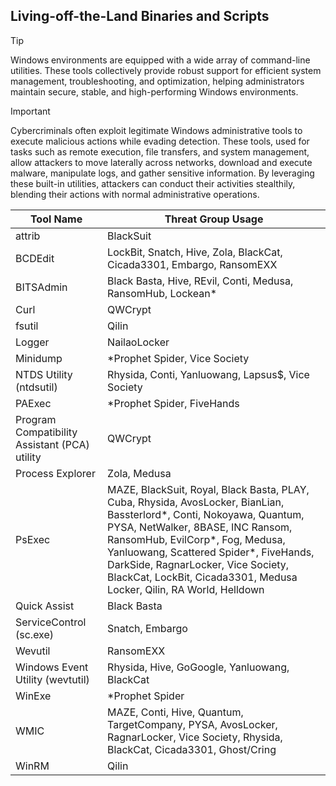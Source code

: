 ## Living-off-the-Land Binaries and Scripts

> [!TIP]
> Windows environments are equipped with a wide array of command-line utilities. These tools collectively provide robust support for efficient system management, troubleshooting, and optimization, helping administrators maintain secure, stable, and high-performing Windows environments. 

> [!IMPORTANT]
> Cybercriminals often exploit legitimate Windows administrative tools to execute malicious actions while evading detection. These tools, used for tasks such as remote execution, file transfers, and system management, allow attackers to move laterally across networks, download and execute malware, manipulate logs, and gather sensitive information. By leveraging these built-in utilities, attackers can conduct their activities stealthily, blending their actions with normal administrative operations.

| Tool Name | Threat Group Usage |
|---|---|
| attrib | BlackSuit |
| BCDEdit | LockBit, Snatch, Hive, Zola, BlackCat, Cicada3301, Embargo, RansomEXX |
| BITSAdmin | Black Basta, Hive, REvil, Conti, Medusa, RansomHub, Lockean* |
| Curl | QWCrypt |
| fsutil | Qilin |
| Logger | NailaoLocker |
| Minidump | *Prophet Spider, Vice Society |
| NTDS Utility (ntdsutil) | Rhysida, Conti, Yanluowang, Lapsus$, Vice Society |
| PAExec | *Prophet Spider, FiveHands  |
| Program Compatibility Assistant (PCA) utility | QWCrypt |
| Process Explorer | Zola, Medusa |
| PsExec | MAZE, BlackSuit, Royal, Black Basta, PLAY, Cuba, Rhysida, AvosLocker, BianLian, Bassterlord*, Conti, Nokoyawa, Quantum, PYSA, NetWalker, 8BASE, INC Ransom, RansomHub, EvilCorp*, Fog, Medusa, Yanluowang, Scattered Spider*, FiveHands, DarkSide, RagnarLocker, Vice Society, BlackCat, LockBit, Cicada3301, Medusa Locker, Qilin, RA World, Helldown |
| Quick Assist | Black Basta |
| ServiceControl (sc.exe) | Snatch, Embargo |
| Wevutil | RansomEXX |
| Windows Event Utility (wevtutil) | Rhysida, Hive, GoGoogle, Yanluowang, BlackCat |
| WinExe | *Prophet Spider |
| WMIC | MAZE, Conti, Hive, Quantum, TargetCompany, PYSA, AvosLocker, RagnarLocker, Vice Society, Rhysida, BlackCat, Cicada3301, Ghost/Cring |
| WinRM | Qilin |
